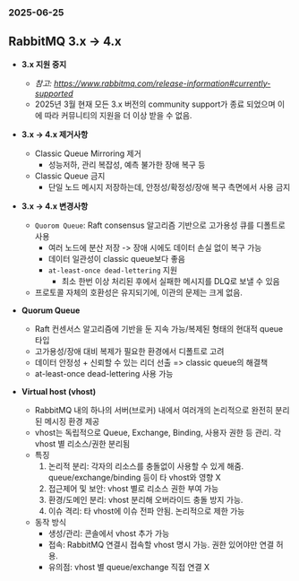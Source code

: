 ### 2025-06-25

## RabbitMQ 3.x -> 4.x
- **3.x 지원 중지**
  - *참고: https://www.rabbitmq.com/release-information#currently-supported*
  - 2025년 3월 현재 모든 3.x 버전의 community support가 종료 되었으며 이에 따라 커뮤니티의 지원을 더 이상 받을 수 없음.

- **3.x -> 4.x 제거사항**
  - Classic Queue Mirroring 제거
    - 성능저하, 관리 복잡성, 예측 불가한 장애 복구 등
  - Classic Queue 금지
    - 단일 노드 메시지 저장하는데, 안정성/확정성/장애 복구 측면에서 사용 금지

- **3.x -> 4.x 변경사항**
  - `Quorom Queue`: Raft consensus 알고리즘 기반으로 고가용성 큐를 디폴트로 사용
    - 여러 노드에 분산 저장 -> 장애 시에도 데이터 손실 없이 복구 가능
    - 데이터 일관성이 classic queue보다 좋음
    - `at-least-once dead-lettering` 지원
      - 최소 한번 이상 처리된 후에서 실패한 메시지를 DLQ로 보낼 수 있음
  - 프로토콜 자체의 호환성은 유지되기에, 이관의 문제는 크게 없음. 

- **Quorum Queue**
  - Raft 컨센서스 알고리즘에 기반을 둔 지속 가능/복제된 형태의 현대적 queue 타입
  - 고가용성/장애 대비 복제가 필요한 환경에서 디폴트로 고려
  - 데이터 안정성 + 신뢰할 수 있는 리더 선출 => classic queue의 해결책
  - at-least-once dead-lettering 사용 가능

- **Virtual host (vhost)**
  - RabbitMQ 내의 하나의 서버(브로커) 내에서 여러개의 논리적으로 완전히 분리된 메시징 환경 제공
  - vhost는 독립적으로 Queue, Exchange, Binding, 사용자 권한 등 관리. 각 vhost 별 리소스/권한 분리됨
  - 특징
    1. 논리적 분리: 각자의 리소스를 충돌없이 사용할 수 있게 해줌. queue/exchange/binding 등이 타 vhost와 영향 X
    2. 접근제어 및 보안: vhost 별로 리소스 권한 부여 가능
    3. 환경/도메인 분리: vhost 분리해 오버라이드 충돌 방지 가능. 
    4. 이슈 격리: 타 vhost에 이슈 전파 안됨. 논리적으로 제한 가능
  - 동작 방식
    - 생성/관리: 콘솔에서 vhost 추가 가능
    - 접속: RabbitMQ 연결시 접속할 vhost 명시 가능. 권한 있어야만 연결 허용.
    - 유의점: vhost 별 queue/exchange 직접 연결 X
